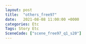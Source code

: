 ```yaml
---
layout: post
title:  "others_free97"
date:   2021-08-08 11:00:00 +0000
categories: Etc
Tags: Story Etc
SceneCode: ["scene_free97_q1_s20"]
---
```

